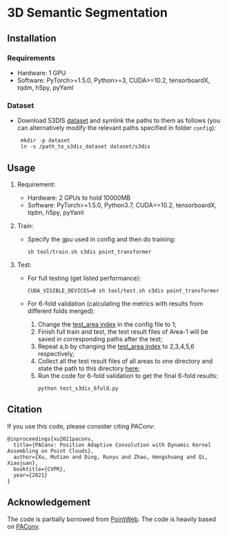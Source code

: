 # 3D Semantic Segmentation

## Installation

### Requirements
   - Hardware: 1 GPU
   - Software: 
      PyTorch>=1.5.0, Python>=3, CUDA>=10.2, tensorboardX, tqdm, h5py, pyYaml

### Dataset
- Download S3DIS [dataset](https://drive.google.com/drive/folders/12wLblskNVBUeryt1xaJTQlIoJac2WehV) and symlink the paths to them as follows (you can alternatively modify the relevant paths specified in folder `config`):
    ```
     mkdir -p dataset
     ln -s /path_to_s3dis_dataset dataset/s3dis
     ```

## Usage

1. Requirement:

   - Hardware: 2 GPUs to hold 10000MB
   - Software: 
      PyTorch>=1.5.0, Python3.7, CUDA>=10.2, tensorboardX, tqdm, h5py, pyYaml

2. Train:

   - Specify the gpu used in config and then do training:

     ```shell
     sh tool/train.sh s3dis point_transformer
     ```

3. Test:

   - For full testing (get listed performance):

     ```shell
     CUDA_VISIBLE_DEVICES=0 sh tool/test.sh s3dis point_transformer
     ```
    
   - For 6-fold validation (calculating the metrics with results from different folds merged): 
     1) Change the [test_area index](https://github.com/POSTECH-CVLab/point-transformer/blob/main/scene_seg/config/s3dis/s3dis_point_transformer.yaml#L7) in the config file to 1;
     2) Finish full train and test, the test result files of Area-1 will be saved in corresponding paths after the test;
     3) Repeat a,b by changing the [test_area index](https://github.com/POSTECH-CVLab/point-transformer/blob/main/scene_seg/config/s3dis/s3dis_point_transformer.yaml#L7) to 2,3,4,5,6 respectively;
     4) Collect all the test result files of all areas to one directory and state the path to this directory [here](https://github.com/POSTECH-CVLab/point-transformer/blob/main/scene_seg/tool/test_s3dis_6fold.py#L52);
     5) Run the code for 6-fold validation to get the final 6-fold results:
        ```shell
        python test_s3dis_6fold.py
        ```
        
    
   
[comment]: <> (5. Visualization: [tensorboardX]&#40;https://github.com/lanpa/tensorboardX&#41; incorporated for better visualization.)

[comment]: <> (   ```shell)

[comment]: <> (   tensorboard --logdir=run1:$EXP1,run2:$EXP2 --port=6789)

[comment]: <> (   ```)


[comment]: <> (6. Other:)

[comment]: <> (   - Video predictions: Youtube [LINK]&#40;&#41;.)


## Citation

If you use this code, please consider citing PAConv:

```
@inproceedings{xu2021paconv,
  title={PAConv: Position Adaptive Convolution with Dynamic Kernel Assembling on Point Clouds},
  author={Xu, Mutian and Ding, Runyu and Zhao, Hengshuang and Qi, Xiaojuan},
  booktitle={CVPR},
  year={2021}
}
```

## Acknowledgement
The code is partially borrowed from [PointWeb](https://github.com/hszhao/PointWeb).
The code is heavily based on [PAConv](https://github.com/CVMI-Lab/PAConv).